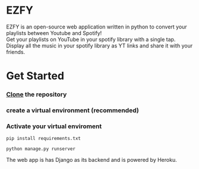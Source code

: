# EZFY 

EZFY is an open-source web application written in python to convert your playlists between Youtube and Spotify!
</br>
Get your playlists on YouTube in your spotify library with a single tap.
Display all the music in your spotify library as YT links and share it with your friends.


# Get Started 

### [Clone](https://github.com/Mr-DJ/ezfy.git) the repository </br>
### create a virtual environment (recommended) </br>
### Activate your virtual enviroment
```
pip install requirements.txt

python manage.py runserver

```
 
 The web app is has Django as its backend and is powered by Heroku.